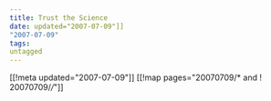 ```yaml
---
title: Trust the Science
date: updated="2007-07-09"]]
"2007-07-09"
tags:
untagged
---
```

[[!meta updated="2007-07-09"]]
[[!map pages="20070709/* and ! 20070709/*/*"]]
